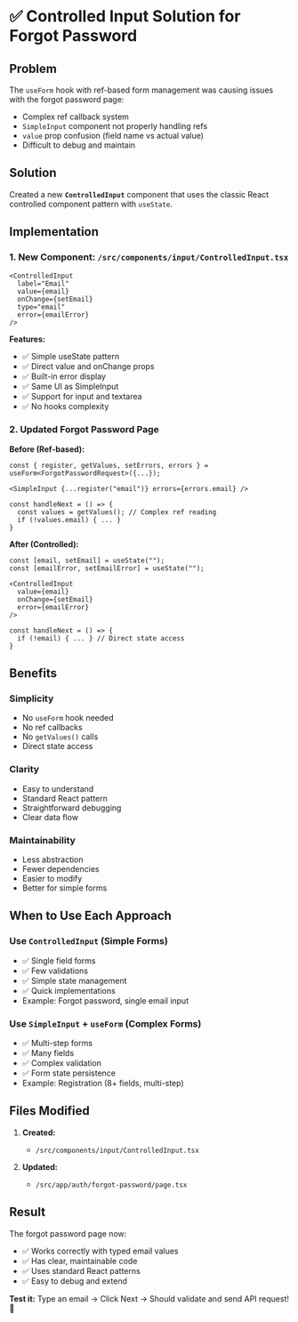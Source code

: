 # ✅ Controlled Input Solution for Forgot Password

## Problem
The `useForm` hook with ref-based form management was causing issues with the forgot password page:
- Complex ref callback system
- `SimpleInput` component not properly handling refs
- `value` prop confusion (field name vs actual value)
- Difficult to debug and maintain

## Solution
Created a new **`ControlledInput`** component that uses the classic React controlled component pattern with `useState`.

## Implementation

### 1. New Component: `/src/components/input/ControlledInput.tsx`

```tsx
<ControlledInput 
  label="Email"
  value={email}
  onChange={setEmail}
  type="email"
  error={emailError}
/>
```

**Features:**
- ✅ Simple useState pattern
- ✅ Direct value and onChange props
- ✅ Built-in error display
- ✅ Same UI as SimpleInput
- ✅ Support for input and textarea
- ✅ No hooks complexity

### 2. Updated Forgot Password Page

**Before (Ref-based):**
```tsx
const { register, getValues, setErrors, errors } = useForm<ForgotPasswordRequest>({...});

<SimpleInput {...register("email")} errors={errors.email} />

const handleNext = () => {
  const values = getValues(); // Complex ref reading
  if (!values.email) { ... }
}
```

**After (Controlled):**
```tsx
const [email, setEmail] = useState("");
const [emailError, setEmailError] = useState("");

<ControlledInput 
  value={email} 
  onChange={setEmail} 
  error={emailError} 
/>

const handleNext = () => {
  if (!email) { ... } // Direct state access
}
```

## Benefits

### Simplicity
- No `useForm` hook needed
- No ref callbacks
- No `getValues()` calls
- Direct state access

### Clarity
- Easy to understand
- Standard React pattern
- Straightforward debugging
- Clear data flow

### Maintainability
- Less abstraction
- Fewer dependencies
- Easier to modify
- Better for simple forms

## When to Use Each Approach

### Use `ControlledInput` (Simple Forms)
- ✅ Single field forms
- ✅ Few validations
- ✅ Simple state management
- ✅ Quick implementations
- Example: Forgot password, single email input

### Use `SimpleInput` + `useForm` (Complex Forms)
- ✅ Multi-step forms
- ✅ Many fields
- ✅ Complex validation
- ✅ Form state persistence
- Example: Registration (8+ fields, multi-step)

## Files Modified

1. **Created:**
   - `/src/components/input/ControlledInput.tsx`

2. **Updated:**
   - `/src/app/auth/forgot-password/page.tsx`

## Result

The forgot password page now:
- ✅ Works correctly with typed email values
- ✅ Has clear, maintainable code
- ✅ Uses standard React patterns
- ✅ Easy to debug and extend

**Test it:** Type an email → Click Next → Should validate and send API request! 🎉
